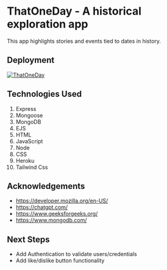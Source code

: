 # ThatOneDay - A historical exploration app

This app highlights stories and events tied to dates in history.


## Deployment



[![ThatOneDay](https://img.shields.io/badge/filmfanatics-1DA1F2?style=for-the-badge&logo=twitter&logoColor=white)](https://thatoneday.netlify.app/)
## Technologies Used

1. Express
1. Mongoose
1. MongoDB
1. EJS
1. HTML
1. JavaScript
1. Node
1. CSS
1. Heroku
1. Tailwind Css





## Acknowledgements

 - https://developer.mozilla.org/en-US/ 
 - https://chatgpt.com/ 
 - https://www.geeksforgeeks.org/ 
 - https://www.mongodb.com/ 
 


## Next Steps

- Add Authentication to validate users/credentials
- Add like/dislike button functionality
